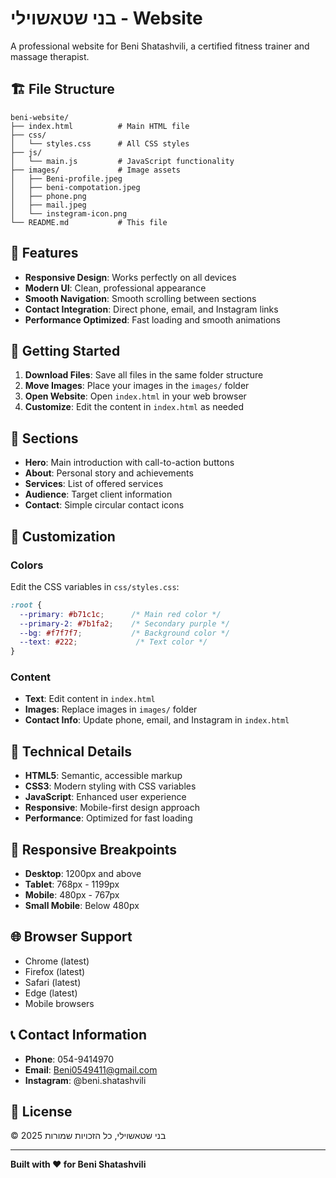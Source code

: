 # בני שטאשוילי - Website

A professional website for Beni Shatashvili, a certified fitness trainer and massage therapist.

## 🏗️ File Structure

```
beni-website/
├── index.html          # Main HTML file
├── css/
│   └── styles.css      # All CSS styles
├── js/
│   └── main.js         # JavaScript functionality
├── images/             # Image assets
│   ├── Beni-profile.jpeg
│   ├── beni-compotation.jpeg
│   ├── phone.png
│   ├── mail.jpeg
│   └── instegram-icon.png
└── README.md           # This file
```

## 🎯 Features

- **Responsive Design**: Works perfectly on all devices
- **Modern UI**: Clean, professional appearance
- **Smooth Navigation**: Smooth scrolling between sections
- **Contact Integration**: Direct phone, email, and Instagram links
- **Performance Optimized**: Fast loading and smooth animations

## 🚀 Getting Started

1. **Download Files**: Save all files in the same folder structure
2. **Move Images**: Place your images in the `images/` folder
3. **Open Website**: Open `index.html` in your web browser
4. **Customize**: Edit the content in `index.html` as needed

## 📱 Sections

- **Hero**: Main introduction with call-to-action buttons
- **About**: Personal story and achievements
- **Services**: List of offered services
- **Audience**: Target client information
- **Contact**: Simple circular contact icons

## 🎨 Customization

### Colors
Edit the CSS variables in `css/styles.css`:
```css
:root {
  --primary: #b71c1c;      /* Main red color */
  --primary-2: #7b1fa2;    /* Secondary purple */
  --bg: #f7f7f7;           /* Background color */
  --text: #222;             /* Text color */
}
```

### Content
- **Text**: Edit content in `index.html`
- **Images**: Replace images in `images/` folder
- **Contact Info**: Update phone, email, and Instagram in `index.html`

## 🔧 Technical Details

- **HTML5**: Semantic, accessible markup
- **CSS3**: Modern styling with CSS variables
- **JavaScript**: Enhanced user experience
- **Responsive**: Mobile-first design approach
- **Performance**: Optimized for fast loading

## 📱 Responsive Breakpoints

- **Desktop**: 1200px and above
- **Tablet**: 768px - 1199px
- **Mobile**: 480px - 767px
- **Small Mobile**: Below 480px

## 🌐 Browser Support

- Chrome (latest)
- Firefox (latest)
- Safari (latest)
- Edge (latest)
- Mobile browsers

## 📞 Contact Information

- **Phone**: 054-9414970
- **Email**: Beni0549411@gmail.com
- **Instagram**: @beni.shatashvili

## 📝 License

© 2025 בני שטאשוילי, כל הזכויות שמורות

---

**Built with ❤️ for Beni Shatashvili**
